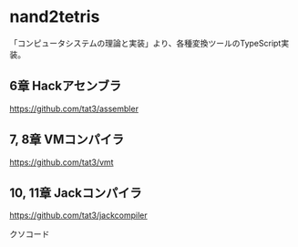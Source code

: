 # nand2tetris
「コンピュータシステムの理論と実装」より、各種変換ツールのTypeScript実装。

## 6章 Hackアセンブラ

https://github.com/tat3/assembler

## 7, 8章 VMコンパイラ

https://github.com/tat3/vmt

## 10, 11章 Jackコンパイラ

https://github.com/tat3/jackcompiler

クソコード
